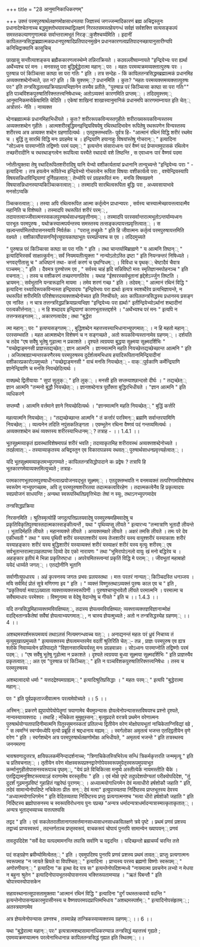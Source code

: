 +++
title = "28 आनुमानिकाधिकरणम्"

+++
उक्त्तं परमपुरुषार्थलक्षणमोक्षसाधनतया जिज्ञास्यं जगज्जन्मादिकारणं ब्रह्म अचिद्वस्तुनः प्रधानादेश्चेतनाच्च बद्धमुक्त्तोभयावस्थाद्विलक्षणं निरस्तसमस्तहेयगन्धं सर्वज्ञं सर्वशक्त्ति सत्यसङ्कल्पं समस्तकल्याणगुणात्मकं सर्वान्तरात्मभूतं निरङ््कुशैश्चर्य्यमिति । इदानीं कापिलतन्त्रसिद्धाब्रह्मात्मकप्रधानपुरुषादिप्रतिपादनमुखेन प्रधानकारणत्वप्रतिपादनच्छायानुसारीण्यपि कनिचिद्वाक्यानि कासुचिच्

छाखासु सन्तीत्याशङ्कय ब्रह्मैककारणत्वस्थेम्ने तन्निराक्रियते । कठवल्लीष्वाम्नायते "इन्द्रियेभ्यः परा ह्यर्था अर्थेभ्यश्च परं मनः । मनसस्तु परा बुद्धिर्बुद्धेरात्मा महान्् परः । महतः परमव्यक्रमव्यक्त्तात्पुरुषः परः । पुरुषान्न परं किञ्चित्सा काष्ठा सा परा गतिः " इति । तत्र सन्देहः - किं कापिलतन्त्रसिद्धमब्रह्मात्मकं प्रधानमिह अव्यक्त्तशब्देनोच्यते, उत न? इति । किं युक्त्तम््? प्रधानमिति । कुतः? "महतः परमव्यक्त्तमव्यक्त्तात्पुरुषः परः" इति तन्त्रसिद्धतत्वप्रक्रियाप्रत्यभिज्ञानेन तस्यैव प्रतीतेः, "पुरुषान्न परं किञ्चित्सा काष्ठा सा परा गतिः"" इति पञ्चविंशकपुरुषातिरिक्त्ततत्त्वनिषेधाच्च; अतोऽव्यक्त्तं कारणमिति प्राप्तम्् । तदिदमुक्त्तम्् आनुमानिकमप्येकेषामिति चेदिति । एकेषां शाखिनां शाखास्वानुमानिकं प्रधानमपि कारणमाम्नायत इति चेत्् अत्रोत्तरं- नेति । नाव्यक्त्त

ब्देनाब्रह्मात्मकं प्रधानमिहाभिधीयते । कुतः? शरीररूपकविन्यस्तगृहीतेः शरीराख्यरूपकविन्यस्तस्य अव्यक्त्तशब्देन गृहीतेः । आत्मशरीरबुद्धिमनइन्द्रियविषयेषु रथिरथादिभावेन रूपितेषु रथरूपणेन विन्यस्तस्य शरीरस्य अत्र अव्यक्त्त शब्देन ग्रहणादित्यर्थः । एतदुक्त्तम्भवति- पूर्वत्र हि- "आत्मानं रथिनं विद्धि शरीरं रथमेव च । बुद्धिं तु सारथिं विद्धि मनः प्रग्रहमेव च । इन्द्रियाणि हयानाहुः विषयांस्तेषु गोचरान्् " इत्यादिना "सोऽध्वनः पारमाप्नोति तद्विष्णोः परमं पदम्् " इत्यन्तेन संसाराध्वनः पारं वैष्णं पदं प्रेप्सन्तमुपासकं रथित्वेन तच्छरीरादीनि च रथरथाङ्गत्वेन रूपयित्वा यस्यैते रथादयो वशे तिष्ठन्ति , स एवाध्वनः पारं वैष्णवं पदमा

प्नोतीत्युक्तवा तेषु रथादिरूपितशरीरादिषु यानि येभ्यो वशीकार्यतायां प्रधानानि तान्युच्यन्ते "इन्द्रियेभ्यः पराः " - इत्यादिना । तत्र हयत्वेन रूपितेभ्य इन्द्रियेभ्यो गोचरत्वेन रूपिता विषयाः वशीकार्यत्वे पराः , वश्येन्द्रियस्यापि विषयसन्निधाविन्द्रियाणां दुर्निग्रहत्वात्् तेभ्योपि परं प्रग्रहरूपितं मनः , मनसि विषयप्रवणे विषयासन्निधानस्याप्यकिञ्चित्करत्वात्् । तस्मादपि सारथित्वरूपिता बुद्धिः परा , अध्यवसायाभावे मनसोऽप्यकि

ञ्चित्करत्वात्् । तस्या अपि रथित्वरूपित आत्मा कर्तृत्वेन प्राधान्यपरः , सर्वस्य चास्यात्मेच्छायत्तत्वादत्मैव महानिति च विशेष्यते । तस्मादपि रथरूपितं शरीरं परम्् , तदायत्तत्वाज्जीवात्मनस्सकलपुरुषार्थसाधनप्रवृत्तीनाम्् । तस्मादपि परस्सर्वान्तरात्मभूतोऽन्तर्याम्यध्वनः पारभूतः परमपुरुषः , यथोक्रस्यात्मपर्यन्तस्य समस्तस्य तत्सङ्कल्पायत्तप्रवृत्तित्वात्् । स खल्वन्तर्यामितयोपासनस्यापि निर्वर्तकः । "परात्तु तच्छ्रुतेः " इति हि जीवात्मनः कर्तृत्वं परमपुरुषायत्तमिति वक्ष्यते । वशीकार्योपासननिर्वृत्त्युपायकाष्ठाभूतः परमप्राप्यश्च स एव । तदिदमुच्यते

" पुरुषान्न परं किञ्चित्सा काष्ठा सा परा गतिः " इति । तथा चान्तर्यामिब्राह्मणे " य आत्मनि तिष्ठन्् " इत्यादिभिस्सर्वं साक्षात्कुर्वन्् सर्वं नियमयतीत्युक्त्ता " नान्योऽतोऽस्ति द्रष्टा " इति नियन्त्रन्तरं निषिध्यते । भगवद्गीतासु च " अधिष्ठानं तथा- कर्त्ता करणं च पृथग्विधम्् । विविधा च पृथक्् चेष्टादैवं चैवात्र पञ्चमम्् " इति । दैवमत्र पुरुषोत्तम एव , " सर्वस्य चाहं हृदि सन्निविष्टो मत्तः स्मृतिज्ञानमपोहनञ्च " इति वचनात्् । तस्य च वशीकरणं तच्छरणागतिरेव । यथाह "ईश्वरस्सर्वभूतानां हृद्देशेऽर्ज्जुन तिष्टति । भ्रायमन्् सर्वभूतानि यन्त्रारूढानि मायमा । तमेव शरणं गच्छ " इति । तदेवम्् " आत्मानं रथिनं विद्धि " इत्यादिना रथ्यादिरूपकविन्यस्ता इन्द्रियादयः "इन्द्रियेभयः परा ह्यर्थाः इत्यत्र स्वशब्दैरेव प्रत्यभिज्ञायन्ते, न रथरूपितं शरीरमिति परिशेषात्तदव्यक्त्तशब्देनोच्यत इति निश्चीयते; अतः कापिलतन्त्रसिद्धस्य प्रधानस्य प्रसङ्ग एव नास्ति । न चात्र तत्तन्त्रस्द्धिप्रक्रियाप्रत्यभिज्ञा "इन्द्रियेभ्यः परा ह्यर्थाः" इतीन्द्रियेभ्योऽर्थानां शब्दादीनां परत्वकीर्त्तनात्् । न हि शब्दादय इन्द्रियाणां कारणभूतास्तद्दर्शने । "अर्थेभ्यश्च परं मनः " इत्यपि न तत्तन्त्रसङ्गतम्् , अकारणत्वादेव ; तथा "बुद्धेरा

त्मा महान्् परः " इत्यप्यसङ्गतम्् , बुद्धिशब्देन महत्तत्त्वस्याभिधानाभ्युपगमात्् । न हि महतो महान्् परस्सम्भवति । महत आत्मशब्देन विशेषणं च न सङ्गच्छते , अतो रूपकविन्यस्तानामेव ग्रहणम्् । दर्शयति च तदेव "एष सर्वेषु भूतेषु गूढात्मा न प्रकाशते । दृश्यते त्वग्रयया बुद्धया सूक्ष्मया सूक्ष्मदर्शिभिः " "यच्छेद्वाङ्मनसी प्राज्ञस्तद्यच्छेत्् ज्ञान आत्मनि । ज्ञानमात्मनि महति नियच्छेत्तद्यच्छेच्छान्त आत्मनि " इति । अजितबाह्याभ्यन्तरकरणैरस्य परमपुरुषस्य दुर्दर्शत्वमभिधाय हयादिरूपितानामिन्द्रियादीनां वशीकारप्रकारोऽयमुच्यते ।"यच्छेद्वाङ्मनसी " वाचं मनसि नियच्छेत्् - वाक््पूर्वकाणि कर्मेन्द्रियाणि ज्ञानेन्द्रियाणि च मनसि नियच्छेदित्यर्थः ।

वाक्छब्दे द्वितीयायाः " सुपां सुलुक्् " इति लुक्् । मनसी इति सप्तम्याश्छान्दसो दीर्घः । " तद्यच्छेत्् ज्ञान आत्मनि "तन्मनो बुद्धौ नियच्छेत्् । ज्ञानशब्देनात्र पूर्वोक्त्ता बुद्धिरभिधीयते । "ज्ञान आत्मनि " इति व्यधिकरणे

सप्तम्यौ । आत्मनि वर्त्तमाने ज्ञाने नियच्छेदित्यर्थः । "ज्ञानमात्मनि महति नियच्छेत्् " बुद्धिं कर्त्तरि

महत्यात्मनि नियच्छेत्् । "तद्यच्छेच्छान्त आत्मनि " तं कर्त्तारं परस्मिन्् ब्रह्मणि सर्वान्तरयामिणि नियच्छेत्् । व्यत्यनेन तदिति नपुंसकलिङ्गता । एवम्भूतेन रथिना वैष्णवं पदं गन्तव्यमित्यर्थः । अव्यक्त्तशब्देन कथं व्यक्त्तस्य शरीरस्याभिधानम्् ? तत्राह - ।। 1.4.1 ।।

भूतसूक्ष्मव्याकृतं ह्यवस्थाविशेषमापन्नं शरीरं भवति ; तदव्याकृतमिह शरीरावस्थं अव्यक्त्तशब्देनोच्यते । तदर्हत्वात्् - तस्याव्याकृतस्य अचिद्वस्तुन एव विकारापन्नस्य रथवत्् पुरुषार्थसाधनप्रवृत्त्यर्हत्वात्् ।

यदि भूतसूक्ष्ममव्याकृतमभ्युपगम्यते ; कापिलतन्त्रसिद्धोपादाने कः प्रद्वेषः ? तत्रापि हि भूतकारणमेवाव्यक्त्तमित्युच्यते ; तत्राह-

परमकारणभूतपरमपुरुषाधीनत्वात्प्रयोजनवद्भूत सूक्ष्मम्् । एतदुक्त्तम्भवति न वनमव्वक्त्तं तत्परिणामविशेषांश्च स्वरूपेण नाभ्युपगच्छामः, अपि तु परमपुरुषशरीरतया तदात्मकत्वविरहेण । तदात्मकत्वेनैव हि प्रकृत्यादयः स्वप्रयोजनं साधयन्ति ; अन्यथा स्वरूपस्थितिप्रवृत्तिभेदाः तेषां न स्युः, तथाऽनभ्युपगमादेव

तन्त्रसिद्धप्रक्रिया

निरसनमिति । श्रुतिस्मृत्योर्हि जगदुत्पत्तिप्रलयवादेषु परमपुरुषमहिमवादेषु च प्रकृतिविकृतिपुरुषास्तदात्मकास्सङ्कीत्यर्न्ते , यथा " पृथिव्यप्सु लीयते " इत्यारभ्य "तन्मात्राणि भूतादौ लीयन्ते । भूतादिर्महति लीयते । महानव्यक्त्ते लीयते । अव्यक्त्तमक्षरे लीयते । अक्षरं तमसि लीयते । तमः परे देव एकीभवती " तथा " यस्य पृथिवी शरीरं यस्यापश्शरीरं यस्य तेजशारीरं यस्य वायुश्शरीरं यस्याकाशः शरीरं यस्याहङ्कारः शरीरं यस्य बुद्धिशारीरं यस्याव्यक्त्तं शरीरं यस्याक्षरं शरीरं यस्य मृत्युः शरीरम्् एष सर्वभूतान्तरात्माऽपहतपाप्मा दिव्यो देव एको नारायणः " तथा "भूमिरापोऽनलो वायुः खं मनो बद्धिरेव च । अहङ्कार इतीयं मे भिन्ना प्रकृतिरष्टधा । अपरेयमितस्त्वन्यां प्रकृतिं विद्धि मे पराम्् । जीवभूतां महाबाहो ययेदं धार्य्यते जगत्् । एतद्योनीनि भूतानि

सर्वाणीत्युपधारय । अहं कृत्स्नस्य जगतः प्रभवः प्रलयस्तथा । मत्तः परतरं नान्यत्् किञ्चिदस्ति धनञ्जय । मयि सर्वमिदं प्रोतं सूत्रे मणिगणा इव " इति । " व्यक्त्तं विष्णुस्तथाऽव्यक्त्तं पुरुषः काल एव च " इति , "प्रकृतियर्या मयाऽऽख्याता व्यक्त्ताव्यक्त्तस्वरूपिणी । पुरुषश्चाप्युभावेतौ लीयते परमात्मनि । परमात्मा च सर्वेषामाधारः परमेश्वरः । विष्णुनामा स वेदेषु वेदान्तेषु च गीयते " इति च ।। 1.4.3 ।।

यदि तन्त्रसिद्धमिहाव्यक्त्तमविवक्षिष्यत््, तदास्य ज्ञेयत्वमविवक्षिष्यत; व्यक्त्ताव्यक्त्तज्ञविज्ञानान्मोक्षं वदद्भितान्त्रकैतेषां सर्वेषां ज्ञेयत्वाभ्यपगमात्् , न चास्य ज्ञेयत्मुच्यते ; अतो न तन्त्रसिद्धस्येह ग्रहणम्् ।। 4 ।।

अशब्दमस्पर्शमरूपमव्ययं तथाऽतसं नित्यमगन्धवच्च यत्् । अनाद्यनन्तं महतः परं ध्रुवं निचाय्य तं मृत्युमुखात्प्रमुच्यते " इत्यव्यक्त्तस्य ज्ञेयत्वमन्तरमेव वदतीं श्रुतिरिति चेत््- तन्न , प्राज्ञः परमपुरुष एव ह्यत्र श्लोके निवाय्यत्वेन प्रतिपाद्यते "विज्ञानसारथियर्यस्तु मनः प्रग्रहवान्नरः । सोऽध्वनः पारमाप्नोति तद्विष्णोः परमं पदम्् । "एष सर्वेषु भूतेषु गूढोत्मा न प्रकाशते । दृश्यते त्वग्रयया बुध्या सूक्ष्मया सूक्ष्मदर्शिभिः " इति प्राज्ञस्यैव प्रकृतत्वात्् ; अत एव "पुरुषान्न परं किञ्चित्् " इति न पञ्चविंशकपुरुषातिरिक्त्तत्त्वनिषेधः । तस्य च परमपुरुषस्य

अशब्दत्वादयो धर्माः " यत्तदद्रेश्यमग्राह्यम्् " इत्यादिश्रुतिप्रसिद्धाः । " महतः परम्् " इत्यपि "बुद्धेरात्मा महान््

परः " इति पूर्वप्रकृताज्जीवात्मनः परत्वमेवोच्यते ।। 5 ।।

अस्मिन्् प्रकरणे ह्युपायोपेयोपेतॄणां त्रयाणामेव चैवमुपन्यासः ज्ञेयत्वेनोपन्यासस्तविषयश्च प्रश्नो दृश्यते, नान्यस्याव्यक्त्तादः । तथाहि ; नचिकेता मुमुक्षुस्सन्् मृत्युप्रदत्ते वरत्रये प्रथमेन वरेणात्मनः पुरुषार्थयोग्यतापादिनीमात्मनि पितुस्सुमनस्कतां प्रतिलभ्य द्वितीयेन वरेण मोक्षोपायभूतां नाचिकेताग्निविद्यां वव्रे , " स त्वमग्निं स्वर्ग्यमध्येपि मृत्यो प्रब्रूहि तं श्रद्दधानाय मह्यम्् । स्वर्गलोका अमृतत्वं भजन्त एतद्द्वितीयेन वृणे वरेण " इति । स्वर्गशब्देन अत्र परमपुरुषार्थलक्षणोमोक्षः अभिधीयते, " अमृतत्वं भजन्ते " इति तत्रस्थस्य जननमरणा

भावश्रवणादुत्तरत्र, क्षयिफलकर्मनिन्दादर्शनाच्च; "त्रिणाचिकेतस्त्रिभिरेत्य सन्धिं त्रिकर्मकृत्तरति जन्ममृत्यू " इति च प्रतिवचनात्् । तृतीयेन वरेण मोक्षस्वरूपप्रश्नद्वारेणोपेयस्वरूपमुपेतृस्वरूपमुपयाभूत कर्म्मानुगृहीतोपासनस्वरूपञ्च पृष्ठम््, "येयं प्रते विचिकित्सा मनुष्ये अस्तीत्येके नायमस्तीति चैके । एतद्विद्यामनुशिष्टस्त्वयाऽहं वराणामेष वरस्तृतीयः " इति । एवं मोक्षे पृष्टे तदुपदेशयोग्यतां परीक्ष्योपदिदेश, "तुं दुदर्शं गूढमनुप्रविष्टं गुहाहितं गह्वरेष्ठं पुराणम्् । अध्यात्मयोगाधिगमेन देवं मत्वाधीरो हर्षशोकौ जहाति " इति, तदेवं सामान्येनोपदिष्टे नचिकेताः प्रीतः सन्् देवं मत्वा" इत्युपास्यतया निर्दिष्ठस्य प्राप्तभूतस्य देवस्य "अध्यात्मयोगाधिगमेन " इति वेदितव्यतया निर्दिष्टस्य प्रप्तुः प्रत्यगात्मनश्च "मत्वा धीरो हर्षशोकौ जहाति " इति निर्दिष्टस्य ब्रह्मोपासनस्य च स्वरूपविरोधनाय पुनः पप्रच्छ "अन्यत्र धर्मादन्यत्राधर्मादन्यत्रास्मात्कृताकृतात्् । अन्यत्र भूताद्भव्याच्च यत्तत्पश्यसि

तद्वद " इति । एवं सकलेतरातीतानागतवर्त्तमानसाध्यसाधनसाधकविलक्षणे त्रये पृष्टे । प्रथमं प्रणवं प्रशस्य तद्वाच्यं प्राप्यस्वरूपं , तदन्तर्गतञ्च प्रप्तृस्वरूपं, वाचकरूपं चोपायं पुनरपि सामान्येन ख्यापयन्् प्रणवं

तावदुपदिदेश "सर्वे वेदा यत्पदमामनन्ति तपासि सर्वाणि च यद्वदन्ति । यदिच्छन्तो ब्रह्मचर्य्यं चरन्ति तत्ते

पदं सङ्ग्रहेण ब्रवीम्योमित्येतत्् " इति । एवमुपदिश्य पुनरपि प्रणवं प्रशस्य प्रथमं तावत्् प्राप्तुः प्रत्यगात्मनः स्वरूपमाह "न जायते म्रियते वा विपश्चित्् " इत्यादिना । प्राप्यस्य परस्य ब्रह्मणो विष्णोः स्वरूपम्् " अणोरणीयान्् " इत्यादिना "क इत्था वेद यत्र सः" इत्यन्तेनोपदिशन्मध्ये "नायमात्मा प्रवचनेन लभ्यो न मेधया न बहुना श्रुतेन " इत्यादिनोपायभूतस्योपासनस्य भक्त्तिरूपतामप्याह । "ऋतं पिबन्तौ " इति चोपास्यस्योपासकेन

सहावस्थानात्सूपासतामुक्तवा "आत्मानं रथिनं विद्धि " इत्यादिना "दुर्गं पथस्तत्कवयो वदन्ति " इत्यन्तेनोपासनप्रकारमुपासीनस्य च वैष्णवपरमपदप्राप्तिमभिधाय "अशब्दमस्पर्शम्् " इत्यादिनोपसंहृतम्् ; अतस्त्रयाणामेव

अत्र ज्ञेयत्वेनोपन्यासः प्रश्नश्च , तस्मान्नेह तान्त्रिकस्याव्यक्त्तस्य ग्रहणम्् ।। 6 ।।

यथा "बुद्धेरात्मा महान्् परः" इत्यत्रात्मशब्दसामानाधिकरण्यान्न तन्त्रसिद्धं महत्तत्त्वं गृह्यते ; एवमव्यक्रमप्यात्मनः परत्वेनाभिधानान्न कापिलतन्त्रसिद्धं गृह्यत इति स्थितम्् ।।